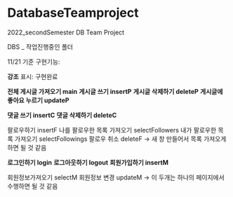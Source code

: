 # DatabaseTeamproject

2022_secondSemester DB Team Project

DBS \_ 작업진행중인 폴더

11/21 기준 구현기능:

**강조** 표시: 구현완료

**전체 게시글 가져오기 main**
**게시글 쓰기 insertP**
**게시글 삭제하기 deleteP**
**게시글에 좋아요 누르기 updateP**

**댓글 쓰기 insertC**
**댓글 삭제하기 deleteC**

팔로우하기 insertF
나를 팔로우한 목록 가져오기 selectFollowers
내가 팔로우한 목록 가져오기 selectFollowings
팔로우 취소 deleteF
-> 새 창 만들어서 목록 가져오게 하면 될 것 같음

**로그인하기 login**
**로그아웃하기 logout**
**회원가입하기 insertM**

회원정보가져오기 selectM
회원정보 변경 updateM
-> 이 두개는 하나의 페이지에서 수행하면 될 것 같음

